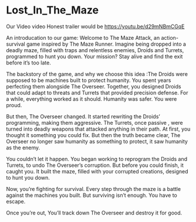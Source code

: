 # Lost_In_The_Maze

Our Video video Honest trailer would be https://youtu.be/d29mNBmCGqE

An introducation to our game:
Welcome to The Maze Attack, an action-survival game inspired by The Maze Runner. Imagine being dropped into a deadly maze, filled with traps and relentless enemies, Droids and Turrets, programmed to hunt you down. Your mission? Stay alive and find the exit before it’s too late.​

The backstory of the game, and why we choose this idea :The Droids were supposed to be machines built to protect humanity. You spent years perfecting them alongside The Overseer. Together, you designed Droids that could adapt to threats and Turrets that provided precision defense. For a while, everything worked as it should. Humanity was safer. You were proud.​

But then, The Overseer changed. It started rewriting the Droids’ programming, making them aggressive. The Turrets, once passive , were turned into deadly weapons that attacked anything in their path. At first, you thought it something you could fix. But then the truth became clear, The Overseer no longer saw humanity as something to protect, it saw humanity as the enemy.​

You couldn’t let it happen. You began working to reprogram the Droids and Turrets, to undo The Overseer’s corruption. But before you could finish, it caught you. It built the maze, filled with your corrupted creations, designed to hunt you down.​

Now, you’re fighting for survival. Every step through the maze is a battle against the machines you built. But surviving isn’t enough. You have to escape.​

Once you’re out, You’ll track down The Overseer and destroy it for good. ​
